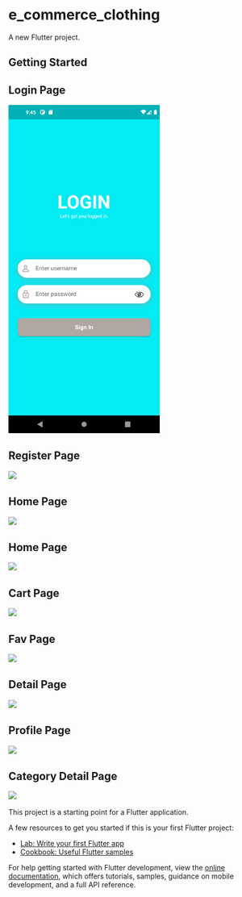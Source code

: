 # e_commerce_clothing

A new Flutter project.

## Getting Started
## Login Page 
<img src='./assets/screen/Loging.png' width='300px'/>

## Register Page 
<img src='./asset/screen/Register.png' width='300px'/>

## Home Page 
<img src='./asset/screen/Home1.png' width='300px'/>

## Home Page 
<img src='./asset/screen/home2.png' width='300px'/>

## Cart Page 
<img src='./asset/screen/Carts.png' width='300px'/>

## Fav Page 
<img src='./asset/screen/Fav.png' width='300px'/>

## Detail Page 
<img src='./asset/screen/Detail.png' width='300px'/>

## Profile Page 
<img src='./asset/screen/profile.png' width='300px'/>

## Category Detail Page 
<img src='./snapshots/single category page.png' width='300px'/>

This project is a starting point for a Flutter application.

A few resources to get you started if this is your first Flutter project:

- [Lab: Write your first Flutter app](https://docs.flutter.dev/get-started/codelab)
- [Cookbook: Useful Flutter samples](https://docs.flutter.dev/cookbook)

For help getting started with Flutter development, view the
[online documentation](https://docs.flutter.dev/), which offers tutorials,
samples, guidance on mobile development, and a full API reference.
